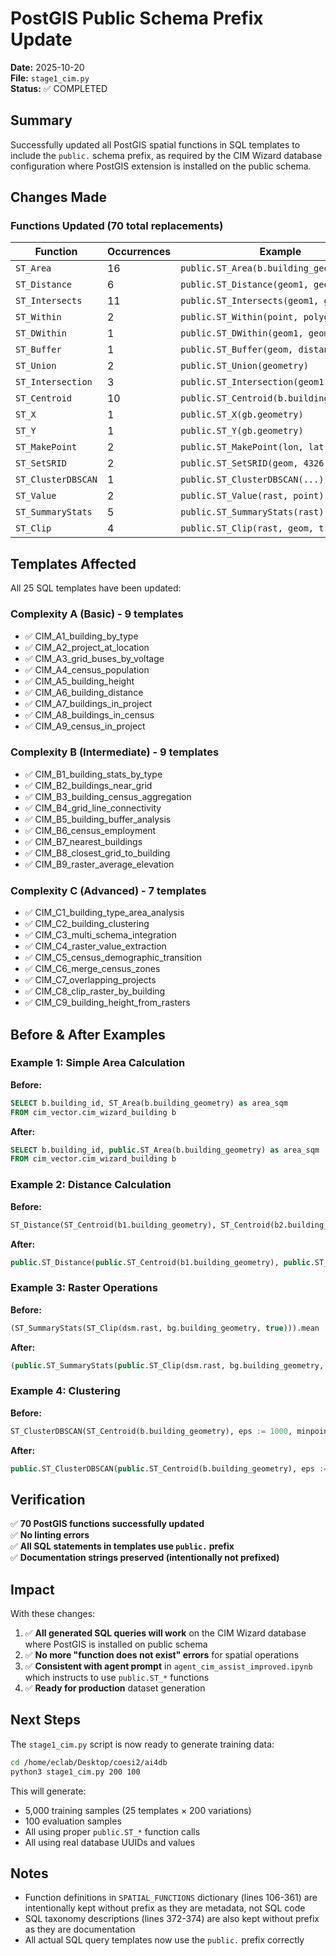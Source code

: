 # PostGIS Public Schema Prefix Update

**Date:** 2025-10-20  
**File:** `stage1_cim.py`  
**Status:** ✅ COMPLETED

## Summary

Successfully updated all PostGIS spatial functions in SQL templates to include the `public.` schema prefix, as required by the CIM Wizard database configuration where PostGIS extension is installed on the public schema.

## Changes Made

### Functions Updated (70 total replacements)

| Function | Occurrences | Example |
|----------|------------|---------|
| `ST_Area` | 16 | `public.ST_Area(b.building_geometry)` |
| `ST_Distance` | 6 | `public.ST_Distance(geom1, geom2)` |
| `ST_Intersects` | 11 | `public.ST_Intersects(geom1, geom2)` |
| `ST_Within` | 2 | `public.ST_Within(point, polygon)` |
| `ST_DWithin` | 1 | `public.ST_DWithin(geom1, geom2, dist)` |
| `ST_Buffer` | 1 | `public.ST_Buffer(geom, distance)` |
| `ST_Union` | 2 | `public.ST_Union(geometry)` |
| `ST_Intersection` | 3 | `public.ST_Intersection(geom1, geom2)` |
| `ST_Centroid` | 10 | `public.ST_Centroid(b.building_geometry)` |
| `ST_X` | 1 | `public.ST_X(gb.geometry)` |
| `ST_Y` | 1 | `public.ST_Y(gb.geometry)` |
| `ST_MakePoint` | 2 | `public.ST_MakePoint(lon, lat)` |
| `ST_SetSRID` | 2 | `public.ST_SetSRID(geom, 4326)` |
| `ST_ClusterDBSCAN` | 1 | `public.ST_ClusterDBSCAN(...)` |
| `ST_Value` | 2 | `public.ST_Value(rast, point)` |
| `ST_SummaryStats` | 5 | `public.ST_SummaryStats(rast)` |
| `ST_Clip` | 4 | `public.ST_Clip(rast, geom, true)` |

## Templates Affected

All 25 SQL templates have been updated:

### Complexity A (Basic) - 9 templates
- ✅ CIM_A1_building_by_type
- ✅ CIM_A2_project_at_location
- ✅ CIM_A3_grid_buses_by_voltage
- ✅ CIM_A4_census_population
- ✅ CIM_A5_building_height
- ✅ CIM_A6_building_distance
- ✅ CIM_A7_buildings_in_project
- ✅ CIM_A8_buildings_in_census
- ✅ CIM_A9_census_in_project

### Complexity B (Intermediate) - 9 templates
- ✅ CIM_B1_building_stats_by_type
- ✅ CIM_B2_buildings_near_grid
- ✅ CIM_B3_building_census_aggregation
- ✅ CIM_B4_grid_line_connectivity
- ✅ CIM_B5_building_buffer_analysis
- ✅ CIM_B6_census_employment
- ✅ CIM_B7_nearest_buildings
- ✅ CIM_B8_closest_grid_to_building
- ✅ CIM_B9_raster_average_elevation

### Complexity C (Advanced) - 7 templates
- ✅ CIM_C1_building_type_area_analysis
- ✅ CIM_C2_building_clustering
- ✅ CIM_C3_multi_schema_integration
- ✅ CIM_C4_raster_value_extraction
- ✅ CIM_C5_census_demographic_transition
- ✅ CIM_C6_merge_census_zones
- ✅ CIM_C7_overlapping_projects
- ✅ CIM_C8_clip_raster_by_building
- ✅ CIM_C9_building_height_from_rasters

## Before & After Examples

### Example 1: Simple Area Calculation
**Before:**
```sql
SELECT b.building_id, ST_Area(b.building_geometry) as area_sqm
FROM cim_vector.cim_wizard_building b
```

**After:**
```sql
SELECT b.building_id, public.ST_Area(b.building_geometry) as area_sqm
FROM cim_vector.cim_wizard_building b
```

### Example 2: Distance Calculation
**Before:**
```sql
ST_Distance(ST_Centroid(b1.building_geometry), ST_Centroid(b2.building_geometry))
```

**After:**
```sql
public.ST_Distance(public.ST_Centroid(b1.building_geometry), public.ST_Centroid(b2.building_geometry))
```

### Example 3: Raster Operations
**Before:**
```sql
(ST_SummaryStats(ST_Clip(dsm.rast, bg.building_geometry, true))).mean
```

**After:**
```sql
(public.ST_SummaryStats(public.ST_Clip(dsm.rast, bg.building_geometry, true))).mean
```

### Example 4: Clustering
**Before:**
```sql
ST_ClusterDBSCAN(ST_Centroid(b.building_geometry), eps := 1000, minpoints := 3)
```

**After:**
```sql
public.ST_ClusterDBSCAN(public.ST_Centroid(b.building_geometry), eps := 1000, minpoints := 3)
```

## Verification

✅ **70 PostGIS functions successfully updated**  
✅ **No linting errors**  
✅ **All SQL statements in templates use `public.` prefix**  
✅ **Documentation strings preserved (intentionally not prefixed)**

## Impact

With these changes:

1. ✅ **All generated SQL queries will work** on the CIM Wizard database where PostGIS is installed on public schema
2. ✅ **No more "function does not exist" errors** for spatial operations
3. ✅ **Consistent with agent prompt** in `agent_cim_assist_improved.ipynb` which instructs to use `public.ST_*` functions
4. ✅ **Ready for production** dataset generation

## Next Steps

The `stage1_cim.py` script is now ready to generate training data:

```bash
cd /home/eclab/Desktop/coesi2/ai4db
python3 stage1_cim.py 200 100
```

This will generate:
- 5,000 training samples (25 templates × 200 variations)
- 100 evaluation samples
- All using proper `public.ST_*` function calls
- All using real database UUIDs and values

## Notes

- Function definitions in `SPATIAL_FUNCTIONS` dictionary (lines 106-361) are intentionally kept without prefix as they are metadata, not SQL code
- SQL taxonomy descriptions (lines 372-374) are also kept without prefix as they are documentation
- All actual SQL query templates now use the `public.` prefix correctly

